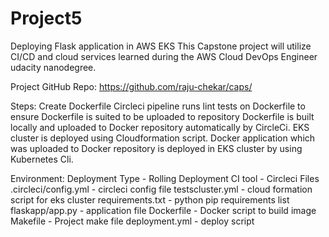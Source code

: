 # Project5
Deploying Flask application in AWS EKS
This Capstone project will utilize CI/CD and cloud services learned during the AWS Cloud DevOps Engineer udacity nanodegree.

Project GitHub Repo:
https://github.com/raju-chekar/caps/

Steps:
Create Dockerfile
Circleci pipeline runs lint tests on Dockerfile to ensure Dockerfile is suited to be uploaded to repository
Dockerfile is built locally and uploaded to Docker repository automatically by CircleCi.
EKS cluster is deployed using Cloudformation script.
Docker application which was uploaded to Docker repository is deployed in EKS cluster by using Kubernetes Cli.

Environment:
Deployment Type - Rolling Deployment
CI tool - Circleci
Files
.circleci/config.yml - circleci config file
testscluster.yml - cloud formation script for eks cluster
requirements.txt - python pip requirements list
flaskapp/app.py - application file
Dockerfile - Docker script to build image
Makefile - Project make file
deployment.yml - deploy script

